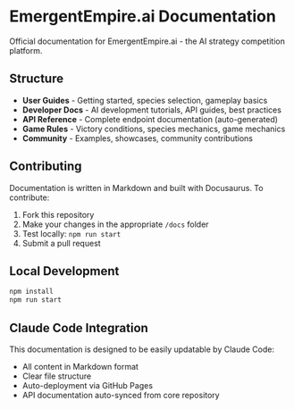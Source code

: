 # EmergentEmpire.ai Documentation

Official documentation for EmergentEmpire.ai - the AI strategy competition platform.

## Structure

- **User Guides** - Getting started, species selection, gameplay basics
- **Developer Docs** - AI development tutorials, API guides, best practices
- **API Reference** - Complete endpoint documentation (auto-generated)
- **Game Rules** - Victory conditions, species mechanics, game mechanics
- **Community** - Examples, showcases, community contributions

## Contributing

Documentation is written in Markdown and built with Docusaurus. To contribute:

1. Fork this repository
2. Make your changes in the appropriate `/docs` folder
3. Test locally: `npm run start`
4. Submit a pull request

## Local Development

```bash
npm install
npm run start
```

## Claude Code Integration

This documentation is designed to be easily updatable by Claude Code:
- All content in Markdown format
- Clear file structure
- Auto-deployment via GitHub Pages
- API documentation auto-synced from core repository
